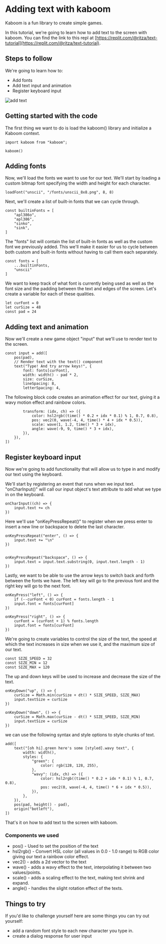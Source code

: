 # Adding text with kaboom

Kaboom is a fun library to create simple games.

In this tutorial, we're going to learn how to add text to the screen with kaboom. You can find the link to this repl at 
[https://replit.com/@ritza/text-tutorial](https://replit.com/@ritza/text-tutorial).

## Steps to follow

We're going to learn how to:

* Add fonts
* Add text input and animation
* Register keyboard input

![add text](add-text.png)

## Getting started with the code

The first thing we want to do is load the kaboom() library and initialize a Kaboom context.

```
import kaboom from "kaboom";

kaboom()
```
## Adding fonts
Now, we'll load the fonts we want to use for our text. We'll start by loading a custom bitmap font specifying the width and height for each character.

```
loadFont("unscii", "/fonts/unscii_8x8.png", 8, 8)
```

Next, we'll create a list of built-in fonts that we can cycle through.

```
const builtinFonts = [
    "apl386o",
    "apl386",
    "sinko",
    "sink",
]
```
The "fonts" list will contain the list of built-in fonts as well as the custom font we previously added.
This we'll make it easier for us to cycle between both custom and built-in fonts without having to call them each separately.
```
const fonts = [
    ...builtinFonts,
    "unscii"
]
```

We want to keep track of what font is currently being used as well as the font size and the padding between the text and edges of the screen.
Let's create a variable for each of these qualities.

```
let curFont = 0
let curSize = 48
const pad = 24
```


## Adding text and animation

Now we'll create a new game object "input" that we'll use to render text to the screen.

```
const input = add([
    pos(pad),
    // Render text with the text() component
    text("Type! And try arrow keys!", {
        font: fonts[curFont],
        width: width() - pad * 2,
        size: curSize,
        lineSpacing: 8,
        letterSpacing: 4,
```

The following block code creates an animation effect for our text, giving it a wavy motion effect and rainbow colors.

```
        transform: (idx, ch) => ({
            color: hsl2rgb((time() * 0.2 + idx * 0.1) % 1, 0.7, 0.8),
            pos: vec2(0, wave(-4, 4, time() * 4 + idx * 0.5)),
            scale: wave(1, 1.2, time() * 3 + idx),
            angle: wave(-9, 9, time() * 3 + idx),
        }),
    }),
])
```

## Register keyboard input

Now we're going to add functionality that will allow us to type in and modify our text using the keyboard.

We'll start by registering an event that runs when we input text. "onCharInput()" will call our input object's text attribute to add what we type in on the keyboard.

```
onCharInput((ch) => {
    input.text += ch
})
```
Here we'll use "onKeyPressRepeat()" to register when we press enter to insert a new line or backspace to delete the last character.
```
onKeyPressRepeat("enter", () => {
    input.text += "\n"
})


onKeyPressRepeat("backspace", () => {
    input.text = input.text.substring(0, input.text.length - 1)
})
```

Lastly, we want to be able to use the arrow keys to switch back and forth between the fonts we have. The left key will go to the previous font and the right key will go to the next font.

```
onKeyPress("left", () => {
    if (--curFont < 0) curFont = fonts.length - 1
    input.font = fonts[curFont]
})

onKeyPress("right", () => {
    curFont = (curFont + 1) % fonts.length
    input.font = fonts[curFont]
})
```

We're going to create variables to control the size of the text, the speed at which the text increases in size when we use it, and the maximum size of our text.

```
const SIZE_SPEED = 32
const SIZE_MIN = 12
const SIZE_MAX = 120
```

The up and down keys will be used to increase and decrease the size of the text. 

```
onKeyDown("up", () => {
    curSize = Math.min(curSize + dt() * SIZE_SPEED, SIZE_MAX)
    input.textSize = curSize
})

onKeyDown("down", () => {
    curSize = Math.max(curSize - dt() * SIZE_SPEED, SIZE_MIN)
    input.textSize = curSize
})
```

we can use the following syntax and style options to style chunks of text.
```
add([
    text("[oh hi].green here's some [styled].wavy text", {
        width: width(),
        styles: {
            "green": {
                color: rgb(128, 128, 255),
            },
            "wavy": (idx, ch) => ({
                color: hsl2rgb((time() * 0.2 + idx * 0.1) % 1, 0.7, 0.8),
                pos: vec2(0, wave(-4, 4, time() * 6 + idx * 0.5)),
            }),
        },
    }),
    pos(pad, height() - pad),
    origin("botleft"),
])
```
That's it on how to add text to the screen with kaboom.

### Components we used

* pos() - Used to set the position of the text
* hsl2rgb() - Convert HSL color (all values in 0.0 - 1.0 range) to RGB color giving our text a rainbow color effect.
* vec2() - adds a 2d vector to the text
* wave() - adds a wavy effect to the text, interpolating it between two values/points.
* scale() - adds a scaling effect to the text, making text shrink and expand.
* angle() -  handles the slight rotation effect of the texts.

## Things to try

If you'd like to challenge yourself here are some things you can try out yourself:

- add a random font style to each new character you type in.
- create a dialog response for user input
